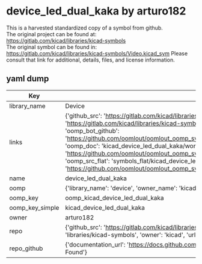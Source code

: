 # device_led_dual_kaka by arturo182  
This is a harvested standardized copy of a symbol from github.  
The original project can be found at:  
https://gitlab.com/kicad/libraries/kicad-symbols  
The original symbol can be found in:
https://gitlab.com/kicad/libraries/kicad-symbols/Video.kicad_sym
Please consult that link for additional, details, files, and license information.  
## yaml dump  
| Key | Value |  
| --- | --- |  
| library_name | Device |  
| links | {'github_src': 'https://gitlab.com/kicad/libraries/kicad-symbols/Video.kicad_sym', 'github_src_repo': 'https://gitlab.com/kicad/libraries/kicad-symbols', 'oomp_bot': 'kicad_device_led_dual_kaka/working', 'oomp_bot_github': 'https://github.com/oomlout/oomlout_oomp_symbol_bot/tree/main/kicad_device_led_dual_kaka/working', 'oomp_doc': 'kicad_device_led_dual_kaka/working', 'oomp_doc_github': 'https://github.com/oomlout/oomlout_oomp_symbol_doc/tree/main/kicad_device_led_dual_kaka/working', 'oomp_src_flat': 'symbols_flat/kicad_device_led_dual_kaka/working', 'oomp_src_flat_github': 'https://github.com/oomlout/oomlout_oomp_symbol_src/tree/main/kicad_device_led_dual_kaka/working'} |  
| name | device_led_dual_kaka |  
| oomp | {'library_name': 'device', 'owner_name': 'kicad', 'symbol_name': 'device_led_dual_kaka'} |  
| oomp_key | oomp_kicad_device_led_dual_kaka |  
| oomp_key_simple | kicad_device_led_dual_kaka |  
| owner | arturo182 |  
| repo | {'github_src': 'https://gitlab.com/kicad/libraries/kicad-symbols/Video.kicad_sym', 'name': 'libraries/kicad-symbols', 'owner': 'kicad', 'url': 'https://gitlab.com/kicad/libraries/kicad-symbols'} |  
| repo_github | {'documentation_url': 'https://docs.github.com/rest/repos/repos#get-a-repository', 'message': 'Not Found'} |  

